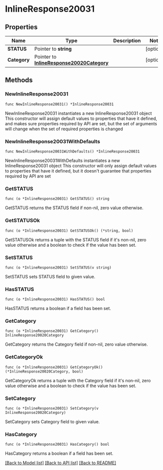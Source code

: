 # InlineResponse20031

## Properties

Name | Type | Description | Notes
------------ | ------------- | ------------- | -------------
**STATUS** | Pointer to **string** |  | [optional] 
**Category** | Pointer to [**InlineResponse20020Category**](InlineResponse20020Category.md) |  | [optional] 

## Methods

### NewInlineResponse20031

`func NewInlineResponse20031() *InlineResponse20031`

NewInlineResponse20031 instantiates a new InlineResponse20031 object
This constructor will assign default values to properties that have it defined,
and makes sure properties required by API are set, but the set of arguments
will change when the set of required properties is changed

### NewInlineResponse20031WithDefaults

`func NewInlineResponse20031WithDefaults() *InlineResponse20031`

NewInlineResponse20031WithDefaults instantiates a new InlineResponse20031 object
This constructor will only assign default values to properties that have it defined,
but it doesn't guarantee that properties required by API are set

### GetSTATUS

`func (o *InlineResponse20031) GetSTATUS() string`

GetSTATUS returns the STATUS field if non-nil, zero value otherwise.

### GetSTATUSOk

`func (o *InlineResponse20031) GetSTATUSOk() (*string, bool)`

GetSTATUSOk returns a tuple with the STATUS field if it's non-nil, zero value otherwise
and a boolean to check if the value has been set.

### SetSTATUS

`func (o *InlineResponse20031) SetSTATUS(v string)`

SetSTATUS sets STATUS field to given value.

### HasSTATUS

`func (o *InlineResponse20031) HasSTATUS() bool`

HasSTATUS returns a boolean if a field has been set.

### GetCategory

`func (o *InlineResponse20031) GetCategory() InlineResponse20020Category`

GetCategory returns the Category field if non-nil, zero value otherwise.

### GetCategoryOk

`func (o *InlineResponse20031) GetCategoryOk() (*InlineResponse20020Category, bool)`

GetCategoryOk returns a tuple with the Category field if it's non-nil, zero value otherwise
and a boolean to check if the value has been set.

### SetCategory

`func (o *InlineResponse20031) SetCategory(v InlineResponse20020Category)`

SetCategory sets Category field to given value.

### HasCategory

`func (o *InlineResponse20031) HasCategory() bool`

HasCategory returns a boolean if a field has been set.


[[Back to Model list]](../README.md#documentation-for-models) [[Back to API list]](../README.md#documentation-for-api-endpoints) [[Back to README]](../README.md)


